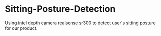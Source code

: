 # Sitting-Posture-Detection
Using intel depth camera realsense sr300 to detect user's sitting posture for our product. 
